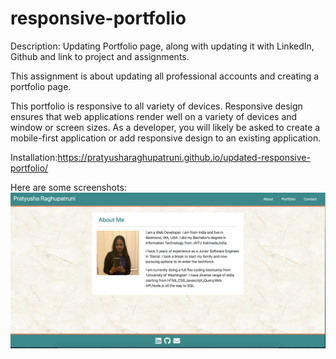 # responsive-portfolio
Description: Updating Portfolio page, along with updating it with LinkedIn, Github  and link to project and assignments.

This assignment is about updating all professional accounts and creating a portfolio page.

This portfolio is responsive to all variety of devices. Responsive design ensures that web applications render well on a variety of devices and window or screen sizes. As a developer, you will likely be asked to create a mobile-first application or add responsive design to an existing application.

Installation:https://pratyusharaghupatruni.github.io/updated-responsive-portfolio/

Here are some screenshots:
![Alt text](https://github.com/PratyushaRaghupatruni/updated-responsive-portfolio/blob/master/assets2/images/portfolio.png)


  
  

